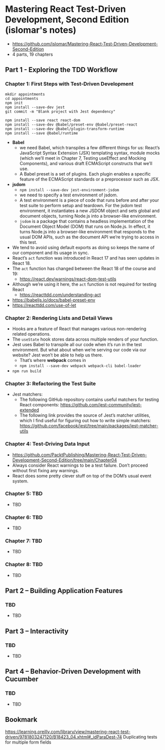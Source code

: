 # Mastering React Test-Driven Development, Second Edition (islomar's notes)

- https://github.com/islomar/Mastering-React-Test-Driven-Development-Second-Edition
- 4 parts, 19 chapters

## Part 1 - Exploring the TDD Workflow

### Chapter 1: First Steps with Test-Driven Development

```
mkdir appointments
cd appointments
npm init
npm install --save-dev jest
git commit -m "Blank project with Jest dependency"

npm install --save react react-dom
npm install --save-dev @babel/preset-env @babel/preset-react
npm install --save-dev @babel/plugin-transform-runtime
npm install --save @babel/runtime
```

- **Babel**
    - we need Babel, which transpiles a few different things for us: React’s JavaScript Syntax Extension (JSX)
      templating syntax, module mocks (which we’ll meet in Chapter 7, Testing useEffect and Mocking Components), and
      various draft ECMAScript constructs that we’ll use.
    - A Babel preset is a set of plugins. Each plugin enables a specific feature of the ECMAScript standards or a
      preprocessor such as JSX.
- **jsdom**
    - `npm install --save-dev jest-environment-jsdom`
    - we need to specify a test environment of jsdom.
    - A test environment is a piece of code that runs before and after your test suite to perform setup and teardown.
      For the jsdom test environment, it instantiates a new JSDOM object and sets global and document objects, turning
      Node.js into a browser-like environment.
    - `jsdom` is a package that contains a headless implementation of the Document Object Model (DOM) that runs on
      Node.js. In effect, it turns Node.js into a browser-like environment that responds to the usual DOM APIs, such as
      the document API we’re trying to access in this test.
- We tend to avoid using default exports as doing so keeps the name of our component and its usage in sync.
- React’s `act` function was introduced in React 17 and has seen updates in React 18.
- The `act` function has changed between the React 18 of the course and 19:
    - https://react.dev/warnings/react-dom-test-utils
- Although we’re using it here, the `act` function is not required for testing React
    - https://reacttdd.com/understanding-act
- https://babeljs.io/docs/babel-preset-env
- https://reacttdd.com/use-of-let

### Chapter 2: Rendering Lists and Detail Views

- Hooks are a feature of React that manages various non-rendering related operations.
- The `useState` hook stores data across multiple renders of your function.
- Jest uses Babel to transpile all our code when it’s run in the test environment. But what about when we’re serving our
  code via our website? Jest won’t be able to help us there.
    - That’s where **webpack** comes in
    - `npm install --save-dev webpack webpack-cli babel-loader`
- `npm run build`

### Chapter 3: Refactoring the Test Suite
- Jest matchers:
  - The following GitHub repository contains useful matchers for testing React components: https://github.com/jest-community/jest-extended
  - The following link provides the source of Jest’s matcher utilities, which I find useful for figuring out how to write simple matchers: https://github.com/facebook/jest/tree/main/packages/jest-matcher-utils

### Chapter 4: Test-Driving Data Input
- https://github.com/PacktPublishing/Mastering-React-Test-Driven-Development-Second-Edition/tree/main/Chapter04
- Always consider React warnings to be a test failure. Don’t proceed without first fixing any warnings.
- React does some pretty clever stuff on top of the DOM’s usual event system.

### Chapter 5: TBD
- TBD

### Chapter 6: TBD
- TBD

### Chapter 7: TBD
- TBD

### Chapter 8: TBD
- TBD

## Part 2 – Building Application Features

### TBD

- TBD

## Part 3 – Interactivity

### TBD

- TBD

## Part 4 – Behavior-Driven Development with Cucumber

### TBD

- TBD

## Bookmark

https://learning.oreilly.com/library/view/mastering-react-test-driven/9781803247120/B18423_04.xhtml#_idParaDest-74
Duplicating tests for multiple form fields